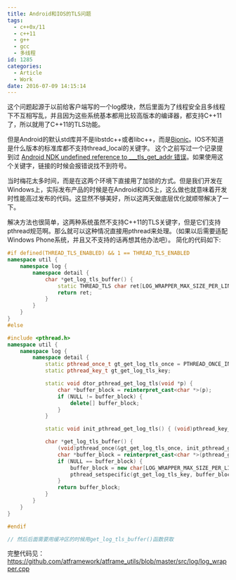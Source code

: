 ```yaml
---
title: Android和IOS的TLS问题
tags:
  - c++0x/11
  - c++11
  - g++
  - gcc
  - 多线程
id: 1285
categories:
  - Article
  - Work
date: 2016-07-09 14:15:14
---
```


这个问题起源于以前给客户端写的一个log模块，然后里面为了线程安全且多线程下不互相写乱，并且因为这些系统基本都用比较高版本的编译器，都支持C++11了，所以就用了C++11的TLS功能。

但是Android的默认std库并不是libstdc++或者libc++，而是[Bionic](http://en.wikipedia.org/wiki/Bionic_%28software%29#cite_note-Gentry-6)。IOS不知道是什么版本的标准库都不支持thread_local的关键字。
这个之前写过一个记录提到过 [Android NDK undefined reference to ___tls_get_addr 错误](https://www.owent.net/41UTL)。如果使用这个关键字，链接的时候会报错说找不到符号。

当时梅花太多时间，而是在这两个环境下直接用了加锁的方式。但是我们开发在Windows上，实际发布产品的时候是在Android和IOS上，这么做也就意味着开发时性能高过发布的代码。这显然不够美好，所以这两天做底层优化就顺带解决了一下。

解决方法也很简单，这两种系统虽然不支持C++11的TLS关键字，但是它们支持pthread规范啊。那么就可以这种情况直接用pthread来处理。（如果以后需要适配Windows Phone系统，并且又不支持的话再想其他办法吧）。
简化的代码如下:
```cpp
#if defined(THREAD_TLS_ENABLED) && 1 == THREAD_TLS_ENABLED
namespace util {
    namespace log {
        namespace detail {
            char *get_log_tls_buffer() {
                static THREAD_TLS char ret[LOG_WRAPPER_MAX_SIZE_PER_LINE];
                return ret;
            }
        }
    }
}
#else

#include <pthread.h>
namespace util {
    namespace log {
        namespace detail {
            static pthread_once_t gt_get_log_tls_once = PTHREAD_ONCE_INIT;
            static pthread_key_t gt_get_log_tls_key;

            static void dtor_pthread_get_log_tls(void *p) {
                char *buffer_block = reinterpret_cast<char *>(p);
                if (NULL != buffer_block) {
                    delete[] buffer_block;
                }
            }

            static void init_pthread_get_log_tls() { (void)pthread_key_create(&gt_get_log_tls_key, dtor_pthread_get_log_tls); }

            char *get_log_tls_buffer() {
                (void)pthread_once(&gt_get_log_tls_once, init_pthread_get_log_tls);
                char *buffer_block = reinterpret_cast<char *>(pthread_getspecific(gt_get_log_tls_key));
                if (NULL == buffer_block) {
                    buffer_block = new char[LOG_WRAPPER_MAX_SIZE_PER_LINE];
                    pthread_setspecific(gt_get_log_tls_key, buffer_block);
                }
                return buffer_block;
            }
        }
    }
}

#endif

// 然后后面需要用缓冲区的时候用get_log_tls_buffer()函数获取
```

完整代码见： https://github.com/atframework/atframe_utils/blob/master/src/log/log_wrapper.cpp